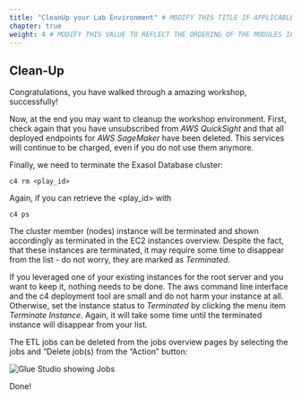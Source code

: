 ```yaml
---
title: "CleanUp your Lab Environment" # MODIFY THIS TITLE IF APPLICABLE
chapter: true
weight: 4 # MODIFY THIS VALUE TO REFLECT THE ORDERING OF THE MODULES IF APPLICABLE
---
```


## Clean-Up





Congratulations, you have walked through a amazing workshop, successfully! 





Now, at the end you may want to cleanup the workshop environment. First, check again that you have unsubscribed from <i>AWS QuickSight</i> and that all
deployed endpoints for <i>AWS SageMaker</i> have been deleted. This services will continue to be charged, even if you do not use them anymore. 

Finally, we need to terminate the Exasol Database cluster:

	c4 rm <play_id>

Again, if you can retrieve the <play_id> with

	c4 ps

The cluster member (nodes) instance will be terminated and shown accordingly as terminated in the EC2 instances overview. Despite the fact, that these instances are terminated, it may require some time to disappear from the list - do not worry, they are marked as <i>Terminated</i>.

If you leveraged one of your existing instances for the root server and you want to keep it, nothing needs to be done. The aws command line interface and the c4 deployment tool are small and do not harm your instance at all. Otherwise, set the instance status to <i>Terminated</i> by clicking the menu item <i>Terminate Instance</i>. Again, it will take some time until the terminated instance will disappear from your list.

The ETL jobs can be deleted from the jobs overview pages by selecting the jobs and “Delete job(s) from the “Action” button:

![Glue Studio showing Jobs](/images/exasol/06_02_Glue_studio_with_jobs.png)

Done!

